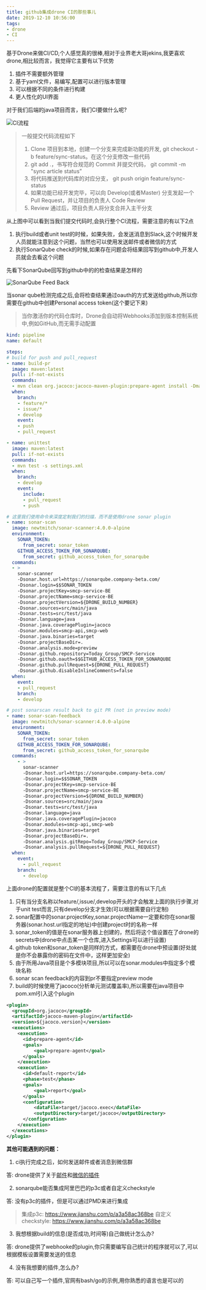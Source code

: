 ```yaml
---
title: github集成drone CI的那些事儿
date: 2019-12-10 10:56:00
tags:
- drone
- CI
---
```



基于Drone来做CI/CD,个人感觉真的很棒,相对于业界老大哥jekins,我更喜欢drone,相比较而言，我觉得它主要有以下优势

1. 插件不需要额外管理
2. 基于yaml文件，易编写,配置可以进行版本管理
3. 可以根据不同的条件进行构建
4. 更人性化的UI界面

对于我们后端的java项目而言，我们CI要做什么呢?

![CI流程](/images/drone/ci.png)

<!--more-->

>一般提交代码流程如下
>1. Clone 项目到本地，创建一个分支来完成新功能的开发, git checkout -b feature/sync-status。在这个分支修改一些代码
>2. git add .，书写符合规范的 Commit 并提交代码， git commit -m "sync article status”
>3. 将代码推送到代码库的对应分支， git push origin feature/sync-status
>4. 如果功能已经开发完毕，可以向 Develop(或者Master) 分支发起一个 Pull Request，并让项目的负责人 Code Review
>5. Review 通过后，项目负责人将分支合并入主干分支

从上图中可以看到当我们提交代码时,会执行整个CI流程，需要注意的有以下2点

1. 执行build或者unit test的时候，如果失败，会发送消息到Slack,这个时候开发人员就能注意到这个问题，当然也可以使用发送邮件或者微信的方式
2. 执行SonarQube check的时候,如果存在问题会将结果回写到github中,开发人员就会去看这个问题

先看下SonarQube回写到github中的的检查结果是怎样的

![SonarQube Feed Back](/images/drone/sonar-qube-check.png)


当sonar qube检测完成之后,会将检查结果通过oauth的方式发送给github,所以你需要在github中创建Personal access token(这个要记下来)
>当你激活你的代码仓库时，Drone会自动将Webhooks添加到版本控制系统中,例如GitHub,而无需手动配置

```yaml
kind: pipeline
name: default

steps:
# build for push and pull_request
- name: build-pr
  image: maven:latest
  pull: if-not-exists
  commands:
  - mvn clean org.jacoco:jacoco-maven-plugin:prepare-agent install -Dmaven.test.skip=true -s settings.xml
  when:
    branch:
    - feature/*
    - issue/*
    - develop
    event:
    - push
    - pull_request

- name: unittest
  image: maven:latest
  pull: if-not-exists
  commands:
  - mvn test -s settings.xml
  when:
    branch:
    - develop
    event:
      include:
      - pull_request
      - push

# 这里我们使用命令来深度定制我们的扫描，而不是使用drone sonar plugin
- name: sonar-scan
  image: newtmitch/sonar-scanner:4.0.0-alpine
  environment:
    SONAR_TOKEN:
      from_secret: sonar_token
    GITHUB_ACCESS_TOKEN_FOR_SONARQUBE:
      from_secret: github_access_token_for_sonarqube
  commands:
  - >
    sonar-scanner
    -Dsonar.host.url=https://sonarqube.company-beta.com/
    -Dsonar.login=$$SONAR_TOKEN
    -Dsonar.projectKey=smcp-service-BE
    -Dsonar.projectName=smcp-service-BE
    -Dsonar.projectVersion=${DRONE_BUILD_NUMBER}
    -Dsonar.sources=src/main/java
    -Dsonar.tests=src/test/java
    -Dsonar.language=java
    -Dsonar.java.coveragePlugin=jacoco
    -Dsonar.modules=smcp-api,smcp-web
    -Dsonar.java.binaries=target
    -Dsonar.projectBaseDir=.
    -Dsonar.analysis.mode=preview
    -Dsonar.github.repository=Today_Group/SMCP-Service
    -Dsonar.github.oauth=$$GITHUB_ACCESS_TOKEN_FOR_SONARQUBE
    -Dsonar.github.pullRequest=${DRONE_PULL_REQUEST}
    -Dsonar.github.disableInlineComments=false
  when:
    event:
    - pull_request
    branch:
    - develop

# post sonarscan result back to git PR (not in preview mode)
- name: sonar-scan-feedback
  image: newtmitch/sonar-scanner:4.0.0-alpine
  environment:
    SONAR_TOKEN:
      from_secret: sonar_token
    GITHUB_ACCESS_TOKEN_FOR_SONARQUBE:
      from_secret: github_access_token_for_sonarqube
  commands:
    - >
      sonar-scanner
      -Dsonar.host.url=https://sonarqube.company-beta.com/
      -Dsonar.login=$$SONAR_TOKEN
      -Dsonar.projectKey=smcp-service-BE
      -Dsonar.projectName=smcp-service-BE
      -Dsonar.projectVersion=${DRONE_BUILD_NUMBER}
      -Dsonar.sources=src/main/java
      -Dsonar.tests=src/test/java
      -Dsonar.language=java
      -Dsonar.java.coveragePlugin=jacoco
      -Dsonar.modules=smcp-api,smcp-web
      -Dsonar.java.binaries=target
      -Dsonar.projectBaseDir=.
      -Dsonar.analysis.gitRepo=Today_Group/SMCP-Service
      -Dsonar.analysis.pullRequest=${DRONE_PULL_REQUEST}
  when:
    event:
      - pull_request
    branch:
      - develop

```

上面drone的配置就是整个CI的基本流程了，需要注意的有以下几点

1. 只有当分支名称以feature/,issue/,develop开头的才会触发上面的执行步骤,对于unit test而言,只有develop分支才生效(可以根据需要自行定制)
2. sonar配置中的sonar.projectKey,sonar.projectName一定要和你在sonar服务器(sonar.host.url指定的地址)中创建project时的名称一样
3. sonar_token的值是在sonar服务器上创建的，然后将这个值设置在了drone的secrets中(drone中点击某一个仓库,进入Settings可以进行设置)
4. github token和sonar_token是同样的方式，都需要在drone中预设置(好处就是你不会暴露你的密码在文件中，这样更加安全)
5. 由于所用Java项目是个多模块项目,所以可以在sonar.modules中指定多个模块名称
6. sonar scan feedback的内容到pr不要指定preview mode
7. build的时候使用了jacoco(分析单元测试覆盖率),所以需要在java项目中pom.xml引入这个plugin

```xml
<plugin>
  <groupId>org.jacoco</groupId>
  <artifactId>jacoco-maven-plugin</artifactId>
  <version>${jacoco.version}</version>
  <executions>
    <execution>
      <id>prepare-agent</id>
      <goals>
          <goal>prepare-agent</goal>
      </goals>
    </execution>
    <execution>
      <id>default-report</id>
      <phase>test</phase>
      <goals>
          <goal>report</goal>
      </goals>
      <configuration>
          <dataFile>target/jacoco.exec</dataFile>
          <outputDirectory>target/jacoco</outputDirectory>
      </configuration>
    </execution>
  </executions>
</plugin>
```


**其他可能遇到的问题：**

1. ci执行完成之后，如何发送邮件或者消息到微信群

  答: drone提供了关于[邮件](http://plugins.drone.io/drillster/drone-email/)和[微信的插件](http://plugins.drone.io/clem109/drone-wechat/)

2. sonarqube能否集成阿里巴巴的p3c或者自定义checkstyle

  答: 没有p3c的插件，但是可以通过PMD来进行集成
> 集成p3c: https://www.jianshu.com/p/a3a58ac368be
> 自定义checkstyle: https://www.jianshu.com/p/a3a58ac368be

3. 我想根据build的信息(是否成功,时间等)自己做统计怎么办?

  答: drone提供了webhooke的plugin,你只需要编写自己统计的程序就可以了,可以根据模板设置需要发送的信息

4. 没有我想要的插件,怎么办?

  答: 可以自己写一个插件,官网有bash/go的示例,用你熟悉的语言也是可以的